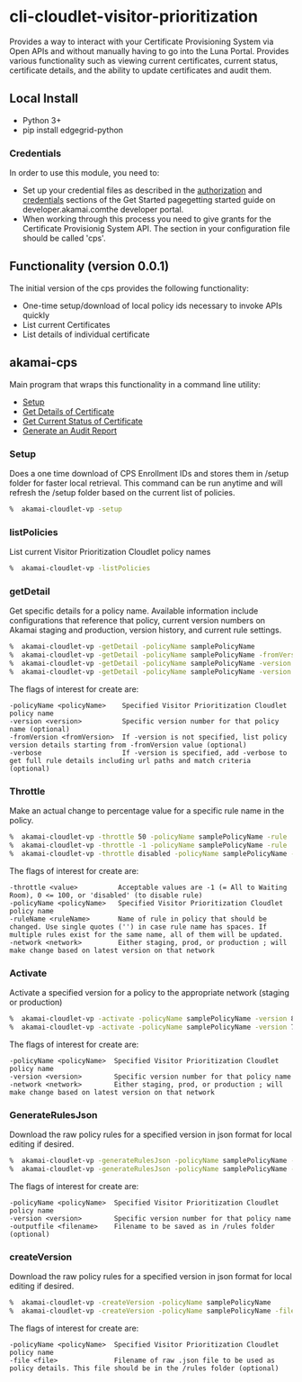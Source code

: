 # cli-cloudlet-visitor-prioritization
Provides a way to interact with your Certificate Provisioning System via Open APIs and without manually having to go into the Luna Portal. Provides various functionality such as viewing current certificates, current status, certificate details, and the ability to update certificates and audit them.

## Local Install
* Python 3+
* pip install edgegrid-python

### Credentials
In order to use this module, you need to:
* Set up your credential files as described in the [authorization](https://developer.akamai.com/introduction/Prov_Creds.html) and [credentials](https://developer.akamai.com/introduction/Conf_Client.html) sections of the Get Started pagegetting started guide on developer.akamai.comthe developer portal.  
* When working through this process you need to give grants for the Certificate Provisionig System API.  The section in your configuration file should be called 'cps'.

## Functionality (version 0.0.1)
The initial version of the cps provides the following functionality:
* One-time setup/download of local policy ids necessary to invoke APIs quickly
* List current Certificates
* List details of individual certificate

## akamai-cps
Main program that wraps this functionality in a command line utility:
* [Setup](#setup)
* [Get Details of Certificate](#getCertificateDetails)
* [Get Current Status of Certificate](#getCertificateStatus)
* [Generate an Audit Report](#audit)

### Setup
Does a one time download of CPS Enrollment IDs and stores them in /setup folder for faster local retrieval. This command can be run anytime and will refresh the /setup folder based on the current list of policies.

```bash
%  akamai-cloudlet-vp -setup
```

### listPolicies
List current Visitor Prioritization Cloudlet policy names  

```bash
%  akamai-cloudlet-vp -listPolicies
```

### getDetail
Get specific details for a policy name. Available information include configurations that reference that policy, current version numbers on Akamai staging and production, version history, and current rule settings.

```bash
%  akamai-cloudlet-vp -getDetail -policyName samplePolicyName
%  akamai-cloudlet-vp -getDetail -policyName samplePolicyName -fromVersion 37
%  akamai-cloudlet-vp -getDetail -policyName samplePolicyName -version 66
%  akamai-cloudlet-vp -getDetail -policyName samplePolicyName -version 66 -verbose
```

The flags of interest for create are:

```
-policyName <policyName>    Specified Visitor Prioritization Cloudlet policy name
-version <version>          Specific version number for that policy name (optional)
-fromVersion <fromVersion>  If -version is not specified, list policy version details starting from -fromVersion value (optional)
-verbose                    If -version is specified, add -verbose to get full rule details including url paths and match criteria (optional)

```

### Throttle
Make an actual change to percentage value for a specific rule name in the policy.

```bash
%  akamai-cloudlet-vp -throttle 50 -policyName samplePolicyName -rule 'ruleName' -network staging
%  akamai-cloudlet-vp -throttle -1 -policyName samplePolicyName -rule 'ruleName' -network staging
%  akamai-cloudlet-vp -throttle disabled -policyName samplePolicyName -rule 'ruleName' -network prod
```

The flags of interest for create are:

```
-throttle <value>          Acceptable values are -1 (= All to Waiting Room), 0 <= 100, or 'disabled' (to disable rule)
-policyName <policyName>   Specified Visitor Prioritization Cloudlet policy name
-ruleName <ruleName>       Name of rule in policy that should be changed. Use single quotes ('') in case rule name has spaces. If multiple rules exist for the same name, all of them will be updated.
-network <network>         Either staging, prod, or production ; will make change based on latest version on that network

```

### Activate
Activate a specified version for a policy to the appropriate network (staging or production)

```bash
%  akamai-cloudlet-vp -activate -policyName samplePolicyName -version 87 -network staging
%  akamai-cloudlet-vp -activate -policyName samplePolicyName -version 71 -network prod
```

The flags of interest for create are:

```
-policyName <policyName>  Specified Visitor Prioritization Cloudlet policy name
-version <version>        Specific version number for that policy name
-network <network>        Either staging, prod, or production ; will make change based on latest version on that network

```

### GenerateRulesJson
Download the raw policy rules for a specified version in json format for local editing if desired.

```bash
%  akamai-cloudlet-vp -generateRulesJson -policyName samplePolicyName -version 87
%  akamai-cloudlet-vp -generateRulesJson -policyName samplePolicyName -version 71 -outputfile savefilename.json
```

The flags of interest for create are:

```
-policyName <policyName>  Specified Visitor Prioritization Cloudlet policy name
-version <version>        Specific version number for that policy name
-outputfile <filename>    Filename to be saved as in /rules folder (optional)

```

### createVersion
Download the raw policy rules for a specified version in json format for local editing if desired.

```bash
%  akamai-cloudlet-vp -createVersion -policyName samplePolicyName
%  akamai-cloudlet-vp -createVersion -policyName samplePolicyName -file filename.json
```

The flags of interest for create are:

```
-policyName <policyName>  Specified Visitor Prioritization Cloudlet policy name
-file <file>	          Filename of raw .json file to be used as policy details. This file should be in the /rules folder (optional)

```
